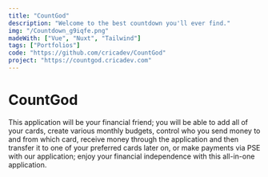 ```yaml
---
title: "CountGod"
description: "Welcome to the best countdown you'll ever find."
img: "/Countdown_g9iqfe.png"
madeWith: ["Vue", "Nuxt", "Tailwind"]
tags: ["Portfolios"]
code: "https://github.com/cricadev/CountGod"
project: "https://countgod.cricadev.com"
---
```


# CountGod

This application will be your financial friend; you will be able to add all of your cards, create various monthly budgets, control who you send money to and from which card, receive money through the application and then transfer it to one of your preferred cards later on, or make payments via PSE with our application; enjoy your financial independence with this all-in-one application.

